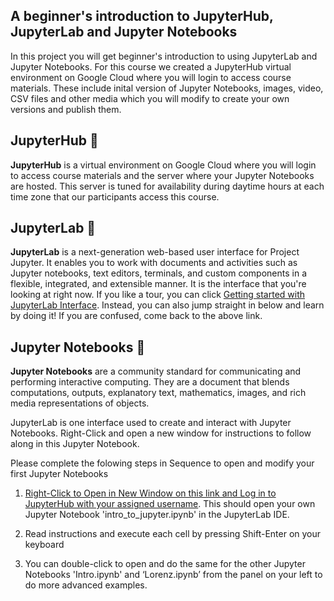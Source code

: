 ## A beginner's introduction to JupyterHub, JupyterLab and Jupyter Notebooks

In this project you will get beginner's introduction to using JupyterLab and Jupyter Notebooks. For this course we created a JupyterHub virtual environment on Google Cloud where you will login to access course materials. These include inital version of Jupyter Notebooks, images, video, CSV files and other media which you will modify to create your own versions and publish them.

## JupyterHub 🧪

**JupyterHub** is a virtual environment on Google Cloud where you will login to access course materials and the server where your Jupyter Notebooks are hosted. This server is tuned for availability during daytime hours at each time zone that our participants access this course.

## JupyterLab 🧪

**JupyterLab** is a next-generation web-based user interface for Project Jupyter. It enables you to work with documents and activities such as Jupyter notebooks, text editors, terminals, and custom components in a flexible, integrated, and extensible manner. It is the interface that you're looking at right now.  If you like a tour, you can click [Getting started with JupyterLab Interface](https://jupyterlab.readthedocs.io/en/stable/user/interface.html).  Instead, you can also jump straight in below and learn by doing it!  If you are confused, come back to the above link.

## Jupyter Notebooks 📓

**Jupyter Notebooks** are a community standard for communicating and performing interactive computing. They are a document that blends computations, outputs, explanatory text, mathematics, images, and rich media representations of objects.

JupyterLab is one interface used to create and interact with Jupyter Notebooks. Right-Click and open a new window for instructions to follow along in this Jupyter Notebook.

Please complete the folowing steps in Sequence to open and modify your first Jupyter Notebooks

1. [Right-Click to Open in New Window on this link and Log in to JupyterHub with your assigned username](http://bushastrolab.com/hub/user-redirect/git-pull?repo=https%3A%2F%2Fgithub.com%2Fdrunarayan%2Fpython4astronomy&branch=gh-pages&urlpath=lab%2Ftree%2Fpython4astronomy%2Fbasics_jupyterlab_notebook%2Fintro_to_jupyter.ipynb?reset). This should open your own Jupyter Notebook 'intro_to_jupyter.ipynb' in the JupyterLab IDE.

2. Read instructions and execute each cell by pressing Shift-Enter on your keyboard

3. You can double-click to open and do the same for the other Jupyter Notebooks 'Intro.ipynb' and ‘Lorenz.ipynb’ from the panel on your left to do more advanced examples.
